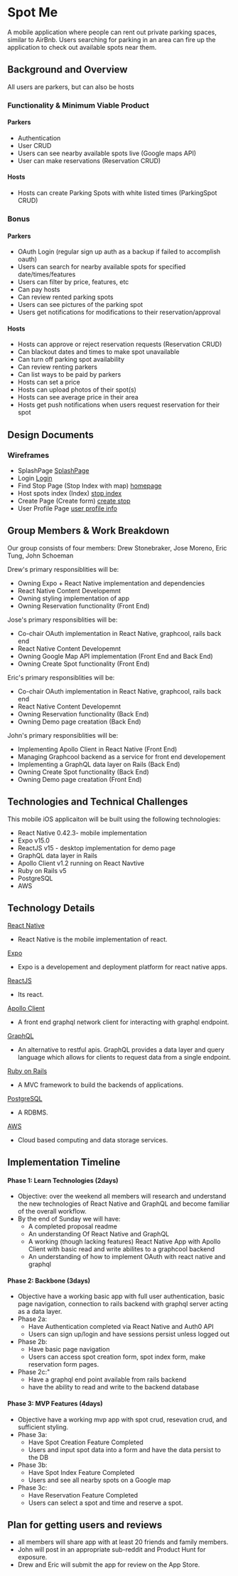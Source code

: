 # Spot Me

 A mobile application where people can rent out private parking spaces, similar to AirBnb. Users searching for parking in an area can fire up the application to check out available spots near them.

## Background and Overview

All users are parkers, but can also be hosts

### Functionality & Minimum Viable Product

#### Parkers
- Authentication
- User CRUD
- Users can see nearby available spots live (Google maps API)
- User can make reservations (Reservation CRUD)

#### Hosts
- Hosts can create Parking Spots with white listed times (ParkingSpot CRUD)

### Bonus

#### Parkers
- OAuth Login (regular sign up auth as a backup if failed to accomplish oauth)
- Users can search for nearby available spots for specified date/times/features
- Users can filter by price, features, etc
- Can pay hosts
- Can review rented parking spots
- Users can see pictures of the parking spot
- Users get notifications for modifications to their reservation/approval

#### Hosts
- Hosts can approve or reject reservation requests (Reservation CRUD)
- Can blackout dates and times to make spot unavailable
- Can turn off parking spot availability
- Can review renting parkers
- Can list ways to be paid by parkers
- Hosts can set a price
- Hosts can upload photos of their spot(s)
- Hosts can see average price in their area
- Hosts get push notifications when users request reservation for their spot

## Design Documents

### Wireframes

- SplashPage
  [SplashPage](http://res.cloudinary.com/ddgt25kwb/image/upload/v1507495089/flex/Logged-off-home_irlmqe.png)
- Login
  [Login](https://res.cloudinary.com/ddgt25kwb/image/upload/v1507495089/flex/Logged-off-login_neo5ze.png)
- Find Stop Page (Stop Index with map)
  [homepage](https://res.cloudinary.com/ddgt25kwb/image/upload/v1507495089/flex/Logged-in-home_kqfshq.png)
- Host spots index (Index)
  [stop index](https://res.cloudinary.com/ddgt25kwb/image/upload/v1507495090/flex/Logged-in-share_qxmxey.png)
- Create Page (Create form)
  [create stop](https://res.cloudinary.com/ddgt25kwb/image/upload/v1507495090/flex/Logged-in-share-form_z8v41t.png)
- User Profile Page
  [user profile info](https://res.cloudinary.com/ddgt25kwb/image/upload/v1507495089/flex/Logged-in-profile_vaktp7.png)

## Group Members & Work Breakdown

Our group consists of four members: Drew Stonebraker, Jose Moreno, Eric Tung, John Schoeman

Drew's primary responsiblities will be:
* Owning Expo + React Native implementation and dependencies
* React Native Content Developemnt
* Owning styling implementation of app
* Owning Reservation functionality (Front End)

Jose's primary responsiblities will be:
* Co-chair OAuth implementation in React Native, graphcool, rails back end
* React Native Content Developemnt
* Owning Google Map API implementation (Front End and Back End)
* Owning Create Spot functionality (Front End)

Eric's primary responsiblities will be:
* Co-chair OAuth implementation in React Native, graphcool, rails back end
* React Native Content Developemnt
* Owning Reservation functionality (Back End)
* Owning Demo page creatation (Back End)

John's primary responsiblities will be:
* Implementing Apollo Client in React Native (Front End)
* Managing Graphcool backend as a service for front end developement
* Implementing a GraphQL data layer on Rails (Back End)
* Owning Create Spot functionality (Back End)
* Owning Demo page creatation (Front End)

## Technologies and Technical Challenges

This mobile iOS applicaiton will be built using the following technologies:

- React Native 0.42.3- mobile implementation
- Expo v15.0
- ReactJS v15 - desktop implementation for demo page
- GraphQL data layer in Rails
- Apollo Client v1.2 running on React Navtive
- Ruby on Rails v5
- PostgreSQL
- AWS

## Technology Details

[React Native](https://facebook.github.io/react-native/)
- React Native is the mobile implementation of react.

[Expo](https://expo.io/)
- Expo is a developement and deployment platform for react native apps.

[ReactJS](https://reactjs.org/)
- Its react.

[Apollo Client](http://dev.apollodata.com/)
- A front end graphql network client for interacting with graphql endpoint.

[GraphQL](http://graphql.org/)
- An alternative to restful apis.  GraphQL provides a data layer and query language which allows for clients to request data from a single endpoint.

[Ruby on Rails](http://rubyonrails.org/)
- A MVC framework to build the backends of applications.

[PostgreSQL](https://www.postgresql.org/)
- A RDBMS.

[AWS](https://aws.amazon.com/)
- Cloud based computing and data storage services.

## Implementation Timeline

#### Phase 1: Learn Technologies (2days)
- Objective: over the weekend all members will research and understand the new technologies of React Native and GraphQL and become familiar of the overall workflow.
- By the end of Sunday we will have:
  - A completed proposal readme
  - An understanding Of React Native and GraphQL
  - A working (though lacking features) React Native App with Apollo Client with basic read and write abilites to a graphcool backend
  - An understanding of how to implement OAuth with react native and graphql

#### Phase 2: Backbone (3days)
- Objective have a working basic app with full user authentication, basic page navigation, connection to rails backend with graphql server acting as a data layer.
- Phase 2a:
  - Have Authentication completed via React Native and Auth0 API
  - Users can sign up/login and have sessions persist unless logged out
- Phase 2b:
  - Have basic page navigation
  - Users can access spot creation form, spot index form, make reservation form pages.
- Phase 2c:"
  - Have a graphql end point available from rails backend
  - have the ability to read and write to the backend database

#### Phase 3: MVP Features (4days)
- Objective have a working mvp app with spot crud, resevation crud, and sufficient styling.
- Phase 3a:
  - Have Spot Creation Feature Completed
  - Users and input spot data into a form and have the data persist to the DB
- Phase 3b:
  - Have Spot Index Feature Completed
  - Users and see all nearby spots on a Google map
- Phase 3c:
  - Have Reservation Feature Completed
  - Users can select a spot and time and reserve a spot.

## Plan for getting users and reviews

- all members will share app with at least 20 friends and family members.
- John will post in an appropriate sub-reddit and Product Hunt for exposure.
- Drew and Eric will submit the app for review on the App Store.